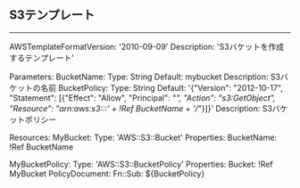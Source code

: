 ## S3テンプレート

---
AWSTemplateFormatVersion: '2010-09-09'
Description: 'S3バケットを作成するテンプレート'

Parameters:
  BucketName:
    Type: String
    Default: mybucket
    Description: S3バケットの名前
  BucketPolicy:
    Type: String
    Default: '{"Version": "2012-10-17", "Statement": [{"Effect": "Allow", "Principal": "*", "Action": "s3:GetObject", "Resource": "arn:aws:s3:::' + !Ref BucketName + '/*"}]}'
    Description: S3バケットポリシー

Resources:
  MyBucket:
    Type: 'AWS::S3::Bucket'
    Properties:
      BucketName: !Ref BucketName

  MyBucketPolicy:
    Type: 'AWS::S3::BucketPolicy'
    Properties:
      Bucket: !Ref MyBucket
      PolicyDocument:
        Fn::Sub: ${BucketPolicy}
